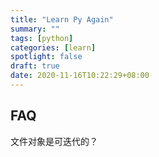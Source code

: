 ```yaml
---
title: "Learn Py Again"
summary: ""
tags: [python]
categories: [learn]
spotlight: false
draft: true
date: 2020-11-16T10:22:29+08:00
---
```


## FAQ

文件对象是可迭代的？

